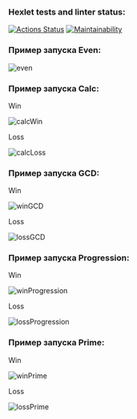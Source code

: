 ### Hexlet tests and linter status:
[![Actions Status](https://github.com/nitefan/java-project-61/workflows/hexlet-check/badge.svg)](https://github.com/nitefan/java-project-61/actions)
[![Maintainability](https://api.codeclimate.com/v1/badges/619cf376ebcafe7b4087/maintainability)](https://codeclimate.com/github/nitefan/java-project-61/maintainability)

### Пример запуска Even:
![even](https://user-images.githubusercontent.com/121972913/211871944-1359432e-8cda-48dd-90f0-0d20404a19dd.jpg)

### Пример запуска Calc:
Win

![calcWin](https://user-images.githubusercontent.com/121972913/212411288-976b3374-6150-445b-a2a0-11ff513392e1.jpg)

Loss

![calcLoss](https://user-images.githubusercontent.com/121972913/212411295-f755bd5d-89df-4328-b0d9-c8b4d00bd648.jpg)

### Пример запуска GCD:
Win

![winGCD](https://user-images.githubusercontent.com/121972913/212738026-9b2b3ebc-003a-407a-8d78-81aa895df7fb.jpg)

Loss

![lossGCD](https://user-images.githubusercontent.com/121972913/212738031-62ad1db6-708c-41a5-ab5c-9d220e4f7211.jpg)

### Пример запуска Progression:
Win

![winProgression](https://user-images.githubusercontent.com/121972913/212769791-30addbc9-b060-49ac-a876-93b0617805df.jpg)

Loss

![lossProgression](https://user-images.githubusercontent.com/121972913/212769790-c10f0681-b19f-4221-aaa9-32da6b8e216b.jpg)

### Пример запуска Prime:
Win

![winPrime](https://user-images.githubusercontent.com/121972913/212984723-f0413320-1d28-4b65-8bdc-90984ffdeffa.jpg)

Loss

![lossPrime](https://user-images.githubusercontent.com/121972913/212984727-d160899f-8428-454c-8008-35e10ce48713.jpg)
